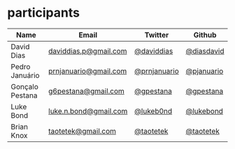 participants
============

| Name | Email  | Twitter | Github | 
|------|--------|---------|--------|
|David Dias|daviddias.p@gmail.com|[@daviddias](twitter.com/daviddias)|[@diasdavid](github.com/diasdavid)|
|Pedro Januário|prnjanuario@gmail.com|[@prnjanuario](twitter.com/prnjanuario)|[@pjanuario](github.com/pjanuario)|
|Gonçalo Pestana|g6pestana@gmail.com|[@gpestana](twitter.com/gpestana)|[@gpestana](github.com/gpestana)|
|Luke Bond|luke.n.bond@gmail.com|[@lukeb0nd](twitter.com/lukeb0nd)|[@lukebond](github.com/lukebond)|
|Brian Knox|taotetek@gmail.com|[@taotetek](twitter.com/taotetek)|[@taotetek](github.com/taotetek)|
